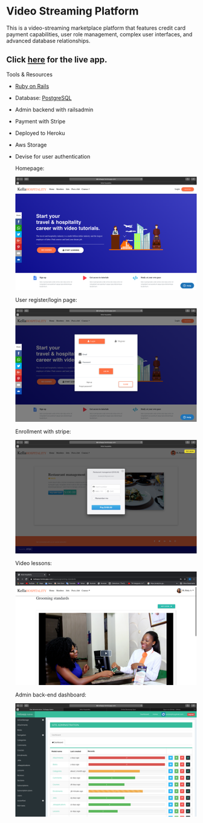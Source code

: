 # Video Streaming Platform

 This is a video-streaming marketplace platform that features credit card payment capabilities, user role management, complex user interfaces, and advanced database relationships.


 ## Click [here](https://kellaapp.herokuapp.com/) for the live app.
  
Tools & Resources

* [Ruby on Rails](https://rubyonrails.org/)  

* Database: [PostgreSQL](https://www.postgresql.org/)

* Admin backend with railsadmin

* Payment with Stripe

* Deployed to Heroku

* Aws Storage

* Devise for user authentication

  

  Homepage:

  ![Home Screenshot](./app/assets/images/khs-home.png)

  User register/login page:
  
  ![New User Signup](./app/assets/images/register.png)
  

  Enrollment with stripe:
  
  ![Enrollment with stripe payment](./app/assets/images/stripe.png)


  Video lessons: 
 
  ![Video lessons](./app/assets/images/video.png)

  Admin back-end dashboard:
  
  ![Admin dashboard](./app/assets/images/admin.png)



 
